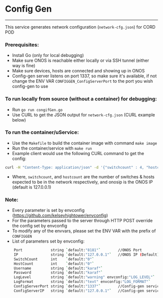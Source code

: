 # Config Gen
-----------
This service generates network configuration (`network-cfg.json`) for CORD POD

### Prerequisites:
- Install Go (only for local debugging)
- Make sure ONOS is reachable either locally or via SSH tunnel (either way is fine)
- Make sure devices, hosts are connected and showing up in ONOS
- Config-gen server listens on port 1337, so make sure it's available, if not change the ENV VAR `CONFIGGEN_ConfigServerPort` to the port you wish config-gen to use 


### To run locally from source (without a container) for debugging:
- Run `go run congifGen.go`
- Use CURL to get the JSON output for `network-cfg.json` (CURL example below)


### To run the container/uService:
- Use the `Makefile` to build the container image with command `make image`
- Run the container/service with `make run`
- Example client would use the following CURL command to get the config:
```bash
curl -H "Content-Type: application/json" -d '{"switchcount" : 4, "hostcount": 4, "onosip" : "127.0.0.1" }' http://localhost:1337/config/
```
- Where, `switchcount`, and `hostcount` are the number of switches & hosts expected to be in the network respectively, and onosip is the ONOS IP (default is 127.0.0.1)


### Note:
- Every parameter is set by envconfig (https://github.com/kelseyhightower/envconfig)
- For the parameters passed to the server through HTTP POST override the config set by envconfig
- To modify any of the envvars, please set the ENV VAR with the prefix of `CONFIGGEN`
- List of parameters set by envconfig:
```bash
	Port             string `default:"8181"`		//ONOS Port
	IP               string `default:"127.0.0.1"`	//ONOS IP (Default)
	SwitchCount      int    `default:"0"`
	HostCount        int    `default:"0"`
	Username         string `default:"karaf"`
	Password         string `default:"karaf"`
	LogLevel         string `default:"warning" envconfig:"LOG_LEVEL"`
	LogFormat        string `default:"text" envconfig:"LOG_FORMAT"`
	ConfigServerPort string `default:"1337"`		//Config-gen service port default
	ConfigServerIP   string `default:"127.0.0.1"`	//Config-gen service IP
```